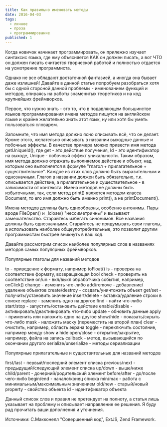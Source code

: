 ```yaml
---
title: Как правильно именовать методы
date: 2016-04-03
tags:
  - личное
  - проза
  - программирование
published: 1
---
```


Когда новичок начинает программировать, он прилежно изучает синтаксис языка, где ему объясняется КАК он должен писать, а вот ЧТО он должен писать считается творческой работой и полностью отдается на усмотрение программиста.

Однако не все обладают достаточной фантазией, а иногда она бывает даже излишней! Давайте в данной статье попробуем разобраться хотя бы с одной стороной данной проблемы - именованием функций и методов, опираясь на работы знаменитых теоретиков и на код крупнейших фреймворков.

Первое, что нужно знать - это то, что в подавляющем большинстве языков программирования имена методов пишутся на английском языке и крайне желательно знать этот язык, ну или хотя бы уметь пользоваться словарем.

Запомните, что имя метода должно ясно описывать всё, что он делает. Кроме этого, желательно описывать в названии выходные данные и побочные эффекты. В качестве примера можно привести имя метода getUniqueId(), где
get - это действие получения,
Id - это идентификатор на выходе,
Unique - побочный эффект уникальности.
Таким образом, имя метода должно отражать выполняемое действие и объект, над которым оно выполняется в формуле "глагол + прилагательное + существительное". Каждое из этих слов должно быть выразительным и однозначным.
Глагол в названии должен быть обязательно, т.к. описывается действие, а прилагательное и существительное - в зависимости от контекста. Имена методов не должны быть избыточными, так, если метод print() является методом класса Document, то его имя должно быть именно print(), а не printDocument().

Имена методов должны быть однообразны, особенно антонимы. Пары вроде FileOpen() и _lclose() "нессиметричны" и вызывают замешательство.
Старайтесь избегать синонимов. Все названия должны быть однозначными.
Старайтесь не придумывать свои глаголы, а использовать наиболее общеупотребительные, это позволит другим программистам быстрее вникнуть в ваш код.

Давайте рассмотрим список наиболее популярных слов в названиях методов самых популярных фреймворков.


Популярные глаголы для названий методов

to - приведение к формату, например toFloat()
is - проверка на соответствие формату, возвращающая bool
check - проверить на соответствие
on/un - вкл/выкл обработчика события, например, onClick()
change - изменить что-либо
add/remove - добавление/удаление объектов
create/destroy - создать/уничтожить объект
get/set - получить/установить значение
insert/delete - вставка/удаление строки в списке
replace - заменить одно на другое
find - найти что-либо
start/stop - запустить/остановить действие
enable/disable - активировать/деактивировать что-либо
update - обновить данные
apply - применить или наложить одно на другое
show/hide - показать/скрыть что-либо
mask - наложить маску (переместить на второй план)
clear - очистить, например, область экрана
toggle - переключить состояние, например между show и hide
open/close - открытие/закрытие, например, файла на запись
callback - метод, вызывающийся по окончании другого
serialize/unserialize - методы сериализации


Популярные прилагательные и существительные для названий методов

first/last - первый/последний элемент списка
previous/next - предыдущий/следующий элемент списка
up/down - выше/ниже
child/parent - дочерний/родительский элемент
before/after - до/после чего-либо
begin/end - начало/конец списка
min/max - работа с минимальным/максимальным значением
old/new - старый/новый
property - свойство объекта
id - идентификатор объекта

Данный список слов и правил не претендует на полноту, а статья лишь указывает на проблему и описывает направление ее решения. Я буду рад прочитать ваши дополнения и уточнения.

Источники: С.Макконелл "Совершенный код", ExtJS, Zend Framework.